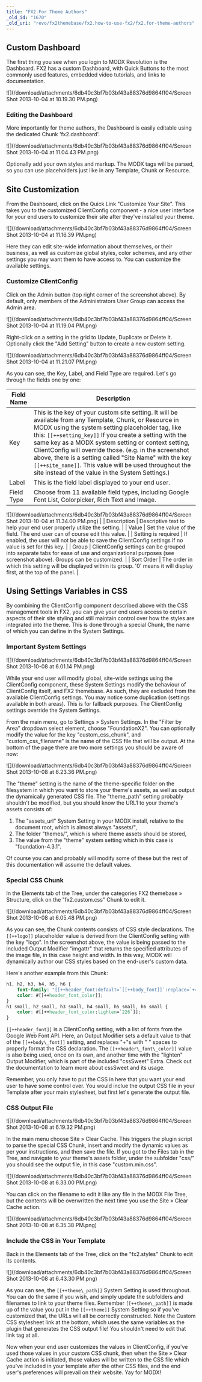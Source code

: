 ```yaml
---
title: "FX2.For Theme Authors"
_old_id: "1670"
_old_uri: "revo/fx2themebase/fx2.how-to-use-fx2/fx2.for-theme-authors"
---
```


## Custom Dashboard

The first thing you see when you login to MODX Revolution is the Dashboard. FX2 has a custom Dashboard, with Quick Buttons to the most commonly used features, embedded video tutorials, and links to documentation.

![](/download/attachments/6db40c3bf7b03bf43a88376d9864ff04/Screen Shot 2013-10-04 at 10.19.30 PM.png)

### Editing the Dashboard

More importantly for theme authors, the Dashboard is easily editable using the dedicated Chunk 'fx2.dashboard'.

![](/download/attachments/6db40c3bf7b03bf43a88376d9864ff04/Screen Shot 2013-10-04 at 11.04.43 PM.png)

Optionally add your own styles and markup. The MODX tags will be parsed, so you can use placeholders just like in any Template, Chunk or Resource.

## Site Customization

From the Dashboard, click on the Quick Link "Customize Your Site". This takes you to the customized ClientConfig component - a nice user interface for your end users to customize their site after they've installed your theme.

![](/download/attachments/6db40c3bf7b03bf43a88376d9864ff04/Screen Shot 2013-10-04 at 11.16.39 PM.png)

Here they can edit site-wide information about themselves, or their business, as well as customize global styles, color schemes, and any other settings you may want them to have access to. You can customize the available settings.

### Customize ClientConfig

Click on the Admin button (top right corner of the screenshot above). By default, only members of the Administrators User Group can access the Admin area.

![](/download/attachments/6db40c3bf7b03bf43a88376d9864ff04/Screen Shot 2013-10-04 at 11.19.04 PM.png)

Right-click on a setting in the grid to Update, Duplicate or Delete it. Optionally click the "Add Setting" button to create a new custom setting.

![](/download/attachments/6db40c3bf7b03bf43a88376d9864ff04/Screen Shot 2013-10-04 at 11.21.07 PM.png)

As you can see, the Key, Label, and Field Type are required. Let's go through the fields one by one:

| Field Name | Description                                                                                                                                                                                                                                                                                                                                                                                                                                                                                                      |
| ---------- | ---------------------------------------------------------------------------------------------------------------------------------------------------------------------------------------------------------------------------------------------------------------------------------------------------------------------------------------------------------------------------------------------------------------------------------------------------------------------------------------------------------------- |
| Key        | This is the key of your custom site setting. It will be available from any Template, Chunk, or Resource in MODX using the system setting placeholder tag, like this: `[[++setting_key]]` If you create a setting with the same key as a MODX system setting or context setting, ClientConfig will override those. (e.g. in the screenshot above, there is a setting called "Site Name" with the key `[[++site_name]]`. This value will be used throughout the site instead of the value in the System Settings.) |
| Label      | This is the field label displayed to your end user.                                                                                                                                                                                                                                                                                                                                                                                                                                                              |
| Field Type | Choose from 11 available field types, including Google Font List, Colorpicker, Rich Text and Image.                                                                                                                                                                                                                                                                                                                                                                                                              |

![](/download/attachments/6db40c3bf7b03bf43a88376d9864ff04/Screen Shot 2013-10-04 at 11.34.00 PM.png) |
| Description | Descriptive text to help your end user properly utilize the setting. |
| Value | Set the value of the field. The end user can of course edit this value. |
| Setting is required | If enabled, the user will not be able to save the ClientConfig settings if no value is set for this key. |
| Group | ClientConfig settings can be grouped into separate tabs for ease of use and organizational purposes (see screenshot above). Groups can be customized. |
| Sort Order | The order in which this setting will be displayed within its group. '0' means it will display first, at the top of the panel. |

## Using Settings Variables in CSS

By combining the ClientConfig component described above with the CSS management tools in FX2, you can give your end users access to certain aspects of their site styling and still maintain control over how the styles are integrated into the theme. This is done through a special Chunk, the name of which you can define in the System Settings.

### Important System Settings

![](/download/attachments/6db40c3bf7b03bf43a88376d9864ff04/Screen Shot 2013-10-08 at 6.01.14 PM.png)

While your end user will modify global, site-wide settings using the ClientConfig component, these System Settings modify the behaviour of ClientConfig itself, and FX2 themebase. As such, they are excluded from the available ClientConfig settings. You may notice some duplication (settings available in both areas). This is for fallback purposes. The ClientConfig settings override the System Settings.

From the main menu, go to Settings » System Settings. In the "Filter by Area" dropdown select element, choose "FoundationX2". You can optionally modify the value for the key "custom\_css\_chunk", and "custom\_css\_filename" is the name of the CSS file that will be output. At the bottom of the page there are two more settings you should be aware of now:

![](/download/attachments/6db40c3bf7b03bf43a88376d9864ff04/Screen Shot 2013-10-08 at 6.23.36 PM.png)

The "theme" setting is the name of the theme-specific folder on the filesystem in which you want to store your theme's assets, as well as output the dynamically generated CSS file. The "theme\_path" setting probably shouldn't be modified, but you should know the URL1 to your theme's assets consists of:

1. The "assets\_url" System Setting in your MODX install, relative to the document root, which is almost always "assets/",
2. The folder "themes/", which is where theme assets should be stored,
3. The value from the "theme" system setting which in this case is "foundation-4.3.1".

Of course you can and probably will modify some of these but the rest of this documentation will assume the default values.

### Special CSS Chunk

In the Elements tab of the Tree, under the categories FX2 themebase » Structure, click on the "fx2.custom.css" Chunk to edit it.

![](/download/attachments/6db40c3bf7b03bf43a88376d9864ff04/Screen Shot 2013-10-08 at 6.05.48 PM.png)

As you can see, the Chunk contents consists of CSS style declarations. The `[[++logo]]` placeholder value is derived from the ClientConfig setting with the key "logo". In the screenshot above, the value is being passed to the included Output Modifier "imgattr" that returns the specified attributes of the image file, in this case height and width. In this way, MODX will dynamically author our CSS styles based on the end-user's custom data.

Here's another example from this Chunk:

``` css
h1, h2, h3, h4, h5, h6 {
    font-family: "[[++header_font:default=`[[++body_font]]`:replace=`+== `]]", Helvetica, Arial, sans-serif;
    color: #[[++header_font_color]];
}
h1 small, h2 small, h3 small, h4 small, h5 small, h6 small {
    color: #[[++header_font_color:lighten=`226`]];
}
```

`[[++header_font]]` is a ClientConfig setting, with a list of fonts from the Google Web Font API. Here, an Output Modifier sets a default value to that of the `[[++body\_font]]` setting, and replaces "+"s with " " spaces to properly format the CSS declaration. The `[[++header\_font\_color]]` value is also being used, once on its own, and another time with the "lighten" Output Modifier, which is part of the included "cssSweet" Extra. Check out the documentation to learn more about cssSweet and its usage.

Remember, you only have to put the CSS in here that you want your end user to have some control over. You would inclue the output CSS file in your Template after your main stylesheet, but first let's generate the output file.

### CSS Output File

![](/download/attachments/6db40c3bf7b03bf43a88376d9864ff04/Screen Shot 2013-10-08 at 6.19.32 PM.png)

In the main menu choose Site » Clear Cache. This triggers the plugin script to parse the special CSS Chunk, insert and modify the dynamic values as per your instructions, and then save the file. If you got to the Files tab in the Tree, and navigate to your theme's assets folder, under the subfolder "css/" you should see the output file, in this case "custom.min.css".

![](/download/attachments/6db40c3bf7b03bf43a88376d9864ff04/Screen Shot 2013-10-08 at 6.33.00 PM.png)

You can click on the filename to edit it like any file in the MODX File Tree, but the contents will be overwritten the next time you use the Site » Clear Cache action.

![](/download/attachments/6db40c3bf7b03bf43a88376d9864ff04/Screen Shot 2013-10-08 at 6.35.38 PM.png)

### Include the CSS in Your Template

Back in the Elements tab of the Tree, click on the "fx2.styles" Chunk to edit its contents.

![](/download/attachments/6db40c3bf7b03bf43a88376d9864ff04/Screen Shot 2013-10-08 at 6.43.30 PM.png)

As you can see, the `[[++theme\_path]]` System Setting is used throughout. You can do the same if you wish, and simply update the subfolders and filenames to link to your theme files. Remember `[[++theme\_path]]` is made up of the value you put in the `[[++theme]]` System Setting so if you've customized that, the URLs will all be correctly constructed. Note the Custom CSS stylesheet link at the bottom, which uses the same variables as the plugin that generates the CSS output file! You shouldn't need to edit that link tag at all.

Now when your end user customizes the values in ClientConfig, if you've used those values in your custom CSS chunk, then when the Site » Clear Cache action is initiated, those values will be written to the CSS file which you've included in your template after the other CSS files, and the end user's preferences will prevail on their website. Yay for MODX!
